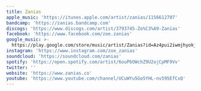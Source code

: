```yaml
---
title: Zanias
apple_music: 'https://itunes.apple.com/artist/zanias/1156612707'
bandcamp: 'https://zanias.bandcamp.com'
discogs: 'https://www.discogs.com/artist/3793745-Zo%C3%A9-Zanias'
facebook: 'https://www.facebook.com/zoe.zanias'
google_music: >-
  https://play.google.com/store/music/artist/Zanias?id=Az4pui2iwmjhyokjcs3zvxfi6vi
instagram: 'https://www.instagram.com/zoe_zanias'
soundcloud: 'https://soundcloud.com/zanias'
spotify: 'https://open.spotify.com/artist/6ouPbOWchZ9U2ojCpMF9Vv'
twitter: ''
website: 'https://www.zanias.co'
youtube: 'https://www.youtube.com/channel/UCuWYu5Go5YHL-nv595EfCxQ'
---
```

